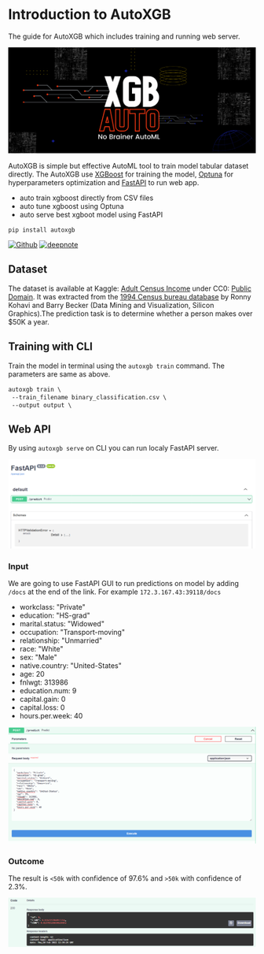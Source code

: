 # Introduction to AutoXGB
The guide for AutoXGB which includes training and running web server.




![cover](Deepnote_AutoXGB.png)

AutoXGB is simple but effective AutoML tool to train model tabular dataset directly. The AutoXGB use [XGBoost](https://xgboost.readthedocs.io/en/stable/) for training the model, [Optuna](https://optuna.org/) for hyperparameters optimization and [FastAPI](https://fastapi.tiangolo.com/) to run web app. 

* auto train xgboost directly from CSV files
* auto tune xgboost using Optuna
* auto serve best xgboot model using FastAPI

```shell
pip install autoxgb
```
[<img alt="Github" src="https://img.shields.io/badge/AutoXGB-0.2.2-1e90ff?logo=github&logoColor=white&style=for-the-badge" />](https://github.com/abhishekkrthakur/autoxgb) [![deepnote](https://deepnote.com/buttons/launch-in-deepnote-white.svg)](https://deepnote.com/@abid/AutoXGB-jTrkEca8TK2KFHMvjj8Ttw)


## Dataset
The dataset is available at Kaggle: [Adult Census Income](https://www.kaggle.com/uciml/adult-census-income) under CC0: [Public Domain](https://creativecommons.org/publicdomain/zero/1.0/). It was extracted from the [1994 Census bureau database](http://www.census.gov/en.html) by Ronny Kohavi and Barry Becker (Data Mining and Visualization, Silicon Graphics).The prediction task is to determine whether a person makes over $50K a year.

## Training with CLI

Train the model in terminal using the `autoxgb train` command. The parameters are same as above.

```
autoxgb train \
 --train_filename binary_classification.csv \
 --output output \
```

## Web API
By using `autoxgb serve` on CLI you can run localy FastAPI server. 

![Picture title](image-20220210-172802.png)

### Input
We are going to use FastAPI GUI to run predictions on model by adding `/docs` at the end of the link. For example `172.3.167.43:39118/docs`
- workclass: "Private"
- education: "HS-grad"
- marital.status: "Widowed"
- occupation: "Transport-moving"
- relationship: "Unmarried"
- race: "White"
- sex: "Male"
- native.country: "United-States"
- age: 20
- fnlwgt: 313986
- education.num: 9
- capital.gain: 0
- capital.loss: 0
- hours.per.week: 40

![Picture title](image-20220210-173410.png)

### Outcome
The result is `<50k` with confidence of 97.6% and `>50k` with confidence of 2.3%.

![Picture title](image-20220210-173502.png)

